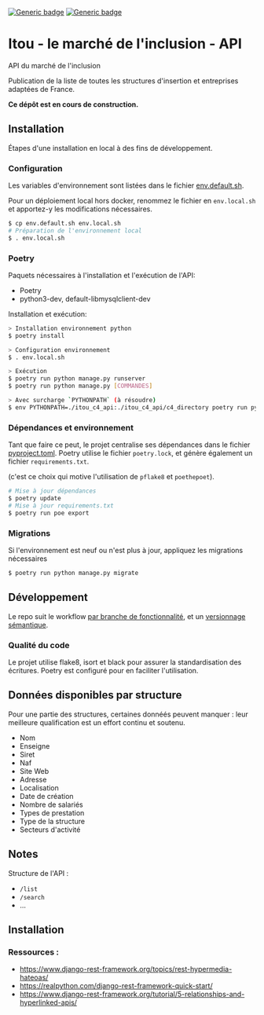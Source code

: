 [![Generic badge](https://img.shields.io/badge/ITOU-Oh_Oui-lightgreen.svg)](https://shields.io/)
[![Generic badge](https://img.shields.io/badge/État-En_Construction-yellow.svg)](https://shields.io/)
# Itou - le marché de l'inclusion - API
API du marché de l'inclusion

Publication de la liste de toutes les structures d'insertion et entreprises adaptées de France.

**Ce dépôt est en cours de construction.**

## Installation
Étapes d'une installation en local à des fins de développement.

### Configuration
Les variables d'environnement sont listées dans le fichier [env.default.sh](env.default.sh).

Pour un déploiement local hors docker, renommez le fichier en `env.local.sh` et apportez-y les modifications nécessaires.
```bash
$ cp env.default.sh env.local.sh
# Préparation de l'environnement local
$ . env.local.sh
```

### Poetry
Paquets nécessaires à l'installation et l'exécution de l'API:
- Poetry
- python3-dev, default-libmysqlclient-dev

Installation et exécution:
```bash
> Installation environnement python
$ poetry install

> Configuration environnement
$ . env.local.sh

> Exécution 
$ poetry run python manage.py runserver
$ poetry run python manage.py [COMMANDES]

> Avec surcharge `PYTHONPATH` (à résoudre)
$ env PYTHONPATH=./itou_c4_api:./itou_c4_api/c4_directory poetry run python manage.py [COMMANDES]
```

### Dépendances et environnement
Tant que faire ce peut, le projet centralise ses dépendances dans le fichier [pyproject.toml](pyproject.toml).
Poetry utilise le fichier `poetry.lock`, et génère également un fichier `requirements.txt`.

(c'est ce choix qui motive l'utilisation de `pflake8` et `poethepoet`).

```bash
# Mise à jour dépendances
$ poetry update
# Mise à jour requirements.txt
$ poetry run poe export
```

### Migrations
Si l'environnement est neuf ou n'est plus à jour, appliquez les migrations nécessaires

```bash
$ poetry run python manage.py migrate
```

## Développement
Le repo suit le workflow [par branche de fonctionnalité](https://www.atlassian.com/fr/git/tutorials/comparing-workflows/feature-branch-workflow), 
et un [versionnage sémantique](CHANGELOG.md).

### Qualité du code
Le projet utilise flake8, isort et black pour assurer la standardisation des écritures.
Poetry est configuré pour en faciliter l'utilisation.



## Données disponibles par structure
Pour une partie des structures, certaines donnéés peuvent manquer : leur meilleure qualification est un effort continu et soutenu.

- Nom
- Enseigne
- Siret
- Naf
- Site Web
- Adresse
- Localisation
- Date de création
- Nombre de salariés
- Types de prestation
- Type de la structure
- Secteurs d'activité

## Notes
Structure de l'API :

- `/list`
- `/search`
- ...

## Installation
### Ressources : 
- https://www.django-rest-framework.org/topics/rest-hypermedia-hateoas/
- https://realpython.com/django-rest-framework-quick-start/
- https://www.django-rest-framework.org/tutorial/5-relationships-and-hyperlinked-apis/
